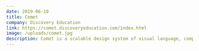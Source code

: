 ```yaml
---
date: 2019-06-10
title: Comet
company: Discovery Education
link: https://comet.discoveryeducation.com/index.html
image: /uploads/comet.jpg
description: Comet is a scalable design system of visual language, components, and design assets encoded as and extensible from HTML & CSS starting points for use in Discovery Education digital experiences.
---
```

